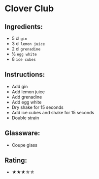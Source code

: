 # Clover Club

## Ingredients:
- 5 cl `gin`
- 3 cl `lemon juice`
- 2 cl `grenadine`
- ½ `egg white`
- 8 `ice cubes`

## Instructions:
- Add gin
- Add lemon juice
- Add grenadine
- Add egg white
- Dry shake for 15 seconds
- Add ice cubes and shake for 15 seconds
- Double strain

## Glassware:
- Coupe glass

## Rating:
- ★★★☆☆